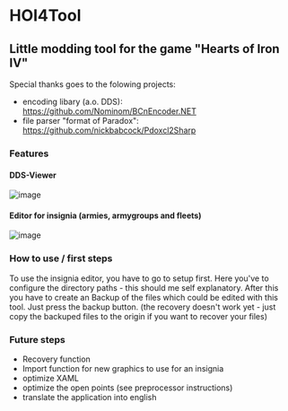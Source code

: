 # HOI4Tool
## Little modding tool for the game "Hearts of Iron IV"

Special thanks goes to the folowing projects:
- encoding libary (a.o. DDS): https://github.com/Nominom/BCnEncoder.NET
- file parser "format of Paradox":  https://github.com/nickbabcock/Pdoxcl2Sharp

### Features
#### DDS-Viewer
![image](https://user-images.githubusercontent.com/94912164/143608228-f0da8c1f-5119-4c1f-b06f-c7e15ea381b3.png)

#### Editor for insignia (armies, armygroups and fleets)
![image](https://user-images.githubusercontent.com/94912164/147831839-9bbbdfc4-6536-47f8-9598-6bca2724ff55.png)

### How to use / first steps
To use the insignia editor, you have to go to setup first. Here you've to configure the directory paths - this should me self explanatory. After this you have to create an Backup of the files which could be edited with this tool. Just press the backup button. (the recovery doesn't work yet - just copy the backuped files to the origin if you want to recover your files)

### Future steps

- Recovery function
- Import function for new graphics to use for an insignia
- optimize XAML
- optimize the open points (see preprocessor instructions)
- translate the application into english
